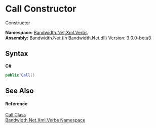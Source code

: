 ﻿# Call Constructor 
 

Constructor

**Namespace:**&nbsp;<a href ="N_Bandwidth_Net_Xml_Verbs.md">Bandwidth.Net.Xml.Verbs</a><br />**Assembly:**&nbsp;Bandwidth.Net (in Bandwidth.Net.dll) Version: 3.0.0-beta3

## Syntax

**C#**<br />
``` C#
public Call()
```


## See Also


#### Reference
<a href ="T_Bandwidth_Net_Xml_Verbs_Call.md">Call Class</a><br /><a href ="N_Bandwidth_Net_Xml_Verbs.md">Bandwidth.Net.Xml.Verbs Namespace</a><br />